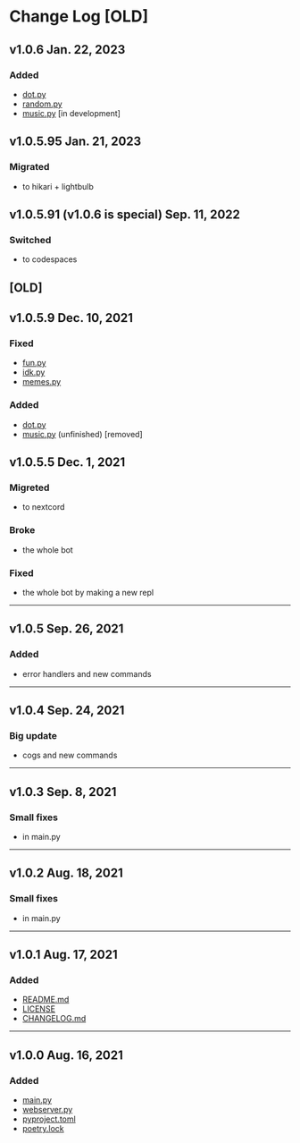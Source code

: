 <!-- markdownlint-disable-file MD024 -->
# Change Log [OLD]

## v1.0.6 Jan. 22, 2023

### Added

- [dot.py](extensions/dot.py)
- [random.py](extensions/random.py)
- [music.py](extensions/music.py) \[in development\]

## v1.0.5.95 Jan. 21, 2023

### Migrated

- to hikari + lightbulb

## v1.0.5.91 (v1.0.6 is special) Sep. 11, 2022

### Switched

- to codespaces

## [OLD]

## v1.0.5.9 Dec. 10, 2021

### Fixed

- [fun.py](cogs/fun.py)
- [idk.py](cogs/idk.py)
- [memes.py](cogs/memes.py)

### Added

- [dot.py](cogs/dot.py)
- [music.py](cogs/music.py) (unfinished) \[removed\]

## v1.0.5.5 Dec. 1, 2021

### Migreted

- to nextcord

### Broke

- the whole bot

### Fixed

- the whole bot by making a new repl

---

## v1.0.5 Sep. 26, 2021

### Added

- error handlers and new commands

---

## v1.0.4 Sep. 24, 2021

### Big update

- cogs and new commands

---

## v1.0.3 Sep. 8, 2021

### Small fixes

- in main.py

---

## v1.0.2 Aug. 18, 2021

### Small fixes

- in main.py

---

## v1.0.1 Aug. 17, 2021

### Added

- [README.md](README.md)
- [LICENSE](LICENSE)
- [CHANGELOG.md](CHANGELOG.md)

---

## v1.0.0 Aug. 16, 2021

### Added

- [main.py](main.py)
- [webserver.py](webserver.py)
- [pyproject.toml](pyproject.toml)
- [poetry.lock](poetry.lock)
